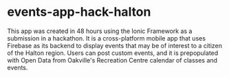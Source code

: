 # events-app-hack-halton
This app was created in 48 hours using the Ionic Framework as a submission in a hackathon. It is a cross-platform mobile app that uses Firebase as its backend to display events that may be of interest to a citizen of the Halton region. Users can post custom events, and it is prepopulated with Open Data from Oakville's Recreation Centre calendar of classes and events.
